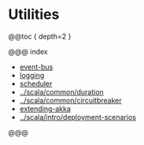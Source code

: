 # Utilities

@@toc { depth=2 }

@@@ index

* [event-bus](event-bus.md)
* [logging](logging.md)
* [scheduler](scheduler.md)
* [../scala/common/duration](../scala/common/duration.md)
* [../scala/common/circuitbreaker](../scala/common/circuitbreaker.md)
* [extending-akka](extending-akka.md)
* [../scala/intro/deployment-scenarios](../scala/intro/deployment-scenarios.md)

@@@